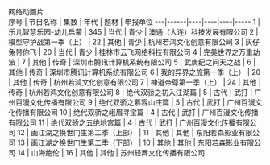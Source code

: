 网络动画片					
序号 | 节目名称 | 集数 | 年代 | 题材 | 申报单位
---|------|----|----|----|-----
1 | 乐儿智慧乐园-幼儿启蒙 | 345 | 当代 | 青少 | 澳通（大连）科技发展有限公司
2 | 模型守护战第一季（上） | 22 | 其他 | 青少 | 杭州若鸿文化创意有限公司
3 | 灰仔兔带你飞 | 20 | 当代 | 青少 | 桂林市云飞网络科技有限公司
4 | 完美世界之万重劫波 | 7 | 其他 | 传奇 | 深圳市腾讯计算机系统有限公司
5 | 武庚纪之问天之战 | 6 | 其他 | 传奇 | 深圳市腾讯计算机系统有限公司
6 | 我的异界之旅第一季（上） | 20 | 其他 | 传奇 | 杭州若鸿文化创意有限公司
7 | 神道帝尊第一季（上） | 24 | 其他 | 传奇 | 杭州若鸿文化创意有限公司
8 | 绝代双骄之初入江湖篇 | 5 | 古代 | 武打 | 广州百漫文化传播有限公司
9 | 绝代双骄之慕容山庄篇 | 5 | 古代 | 武打 | 广州百漫文化传播有限公司
10 | 绝代双骄之峨眉寻宝篇 | 4 | 古代 | 武打 | 广州百漫文化传播有限公司
11 | 绝代双骄之五绝地宫篇 | 4 | 古代 | 武打 | 广州百漫文化传播有限公司
12 | 画江湖之换世门生第二季（上部） | 11 | 其他 | 其他 | 东阳若森影业有限公司
13 | 画江湖之换世门生第二季（下部） | 10 | 其他 | 其他 | 东阳若森影业有限公司
14 | 山海绝伦 | 16 | 其他 | 其他 | 苏州轻舞文化传播有限公司
